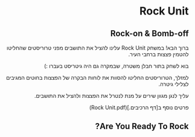 
<div dir='rtl' lang='he'>

# Rock Unit
## Rock-on &amp; Bomb-off

ברוך הבא!
במשחק Rock Unit עלינו להציל את התושבים מפני טרוריסטים שהחליטו להטמין פצצות ברחבי העיר.

בוא לשחק בתור חבלן משטרה, שבמקרה גם היה גיטריסט בעברו :)
  
למזלך, הטרוריסטים החליטו להסוות את לוחות הבקרה של הפצצות בחוטים המגיבים לצלילי גיטרה.
 
עליך לנגן מגוון שירים על מנת לנטרל את הפצצות ולהציל את התושבים.
  
פרטים נוסף ב[דף הרכיבים.](Rock Unit.pdf)
  
## **Are You Ready To Rock?**

</div>
